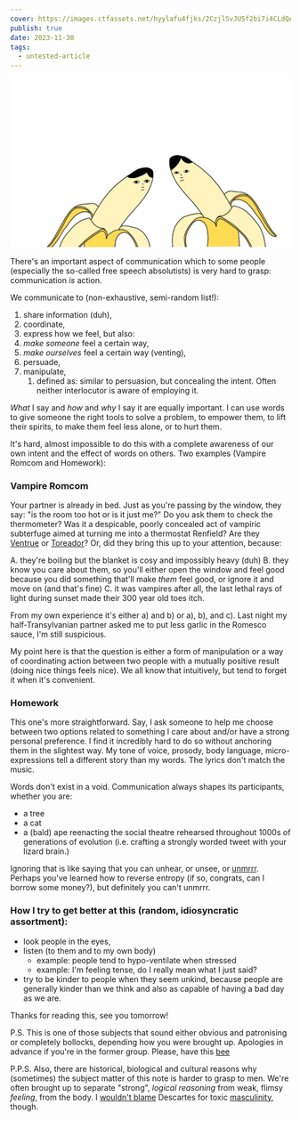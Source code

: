 ```yaml
---
cover: https://images.ctfassets.net/hyylafu4fjks/2CzjlSvJU5f2bi7i4CLdQA/99f9e46ce4b1f2bfaeadc60623011a9a/banana-boys.webp
publish: true
date: 2023-11-30
tags:
  - untested-article
---
```

![](banana-boys.webp)

There's an important aspect of communication which to some people (especially the so-called free speech absolutists) is very hard to grasp: communication *is* action. 

We communicate to (non-exhaustive, semi-random list!):

1. share information (duh),
6. coordinate,
4. express how we feel, but also:
5. *make someone* feel a certain way,
6. *make ourselves* feel a certain way (venting),
7. persuade,
8. manipulate,
	1. defined as: similar to persuasion, but concealing the intent. Often neither interlocutor is aware of employing it.


*What* I say and *how* and *why* I say it are equally important. I can use words to give someone the right tools to solve a problem, to empower them, to lift their spirits, to make them feel less alone, or to hurt them.

It's hard, almost impossible to do this with a complete awareness of our own intent and the effect of words on others. Two examples (Vampire Romcom and Homework):

### Vampire Romcom

Your partner is already in bed. Just as you're passing by the window, they say: "is the room too hot or is it just me?" Do you ask them to check the thermometer? Was it a despicable, poorly concealed act of vampiric subterfuge aimed at turning me into a thermostat Renfield? Are they [Ventrue](https://whitewolf.fandom.com/wiki/Ventrue_(VTM)) or [Toreador](https://whitewolf.fandom.com/wiki/Toreador_(VTM))? Or, did they bring this up to your attention, because:

A. they're boiling but the blanket is cosy and impossibly heavy (duh)
B. they know you care about them, so you'll either open the window and feel good because you did something that'll make *them* feel good, or ignore it and move on (and that's fine)
C. it was vampires after all, the last lethal rays of light during sunset made their 300 year old toes itch.

From my own experience it's either a) and b) or a), b), and c). Last night my half-Transylvanian partner asked me to put less garlic in the Romesco sauce, I'm still suspicious. 

My point here is that the question is either a form of manipulation or a way of coordinating action between two people with a mutually positive result (doing nice things feels nice). We all know that intuitively, but tend to forget it when it's convenient.

### Homework

This one's more straightforward. Say, I ask someone to help me choose between two options related to something I care about and/or have a strong personal preference. I find it incredibly hard to do so without anchoring them in the slightest way. My tone of voice, prosody, body language, micro-expressions tell a different story than my words. The lyrics don't match the music.

Words don't exist in a void. Communication always shapes its participants, whether you are:

- a tree
- a cat
- a (bald) ape reenacting the social theatre rehearsed throughout 1000s of generations of evolution (i.e. crafting a strongly worded tweet with your lizard brain.)

Ignoring that is like saying that you can unhear, or unsee, or [unmrrr](https://mrr.sonnet.io). Perhaps you've learned how to reverse entropy (if so, congrats, can I borrow some money?), but definitely you can't unmrrr.

### How I try to get better at this (random, idiosyncratic assortment):

- look people in the eyes,
- listen (to them and to my own body)
	- example: people tend to hypo-ventilate when stressed
	- example: I'm feeling tense, do I really mean what I just said?
- try to be kinder to people when they seem unkind, because people are generally kinder than we think and also as capable of having a bad day as we are.


Thanks for reading this, see you tomorrow!


P.S. This is one of those subjects that sound either obvious and patronising or completely bollocks, depending how you were brought up. Apologies in advance if you're in the former group. Please, have this [bee](https://www.potato.horse/p/4YbE4wRjlaEp4TeKbOILga)

P.P.S. Also, there are historical, biological and cultural reasons why (sometimes) the subject matter of this note is harder to grasp to men. We're often brought up to separate "strong", *logical reasoning* from weak, flimsy *feeling*, from the body. I [wouldn't blame](https://en.wikipedia.org/wiki/Mind–body_dualism) Descartes for toxic [masculinity](<../Brutally simple>), though.


